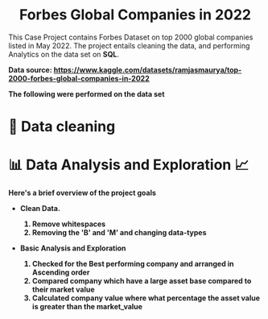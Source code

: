 <h1 align="center">
  Forbes Global Companies in 2022
</h1

<p align="center">This Case Project contains Forbes Dataset on top 2000 global companies listed in May 2022. The project entails cleaning the data, and performing Analytics on the data set on  <b>SQL</b>.</p>

<b>Data source<b>: https://www.kaggle.com/datasets/ramjasmaurya/top-2000-forbes-global-companies-in-2022

<b>The following were performed on the data set</b>
# 📒 Data cleaning
# 📊 Data Analysis and Exploration 📈




Here's a brief overview of the project goals
- Clean Data. 
  1. Remove whitespaces
  2. Removing the 'B' and 'M' and changing data-types
  
- Basic Analysis and Exploration
  1. Checked for the Best performing company and arranged in Ascending order
  2. Compared company which have a large asset base compared to their market value
  3. Calculated company value where what percentage the asset value is greater than the market_value

